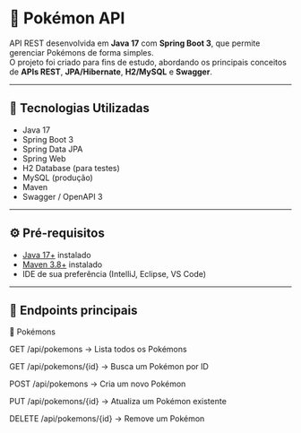 # 🐉 Pokémon API

API REST desenvolvida em **Java 17** com **Spring Boot 3**, que permite gerenciar Pokémons de forma simples.  
O projeto foi criado para fins de estudo, abordando os principais conceitos de **APIs REST**, **JPA/Hibernate**, **H2/MySQL** e **Swagger**.

---

## 🚀 Tecnologias Utilizadas

- Java 17  
- Spring Boot 3  
- Spring Data JPA  
- Spring Web  
- H2 Database (para testes)  
- MySQL (produção)  
- Maven  
- Swagger / OpenAPI 3  

---

## ⚙️ Pré-requisitos

- [Java 17+](https://adoptium.net/temurin/releases/?version=17) instalado  
- [Maven 3.8+](https://maven.apache.org/install.html) instalado  
- IDE de sua preferência (IntelliJ, Eclipse, VS Code)  

---

## 📖 Endpoints principais
🔹 Pokémons

GET /api/pokemons → Lista todos os Pokémons

GET /api/pokemons/{id} → Busca um Pokémon por ID

POST /api/pokemons → Cria um novo Pokémon

PUT /api/pokemons/{id} → Atualiza um Pokémon existente

DELETE /api/pokemons/{id} → Remove um Pokémon


